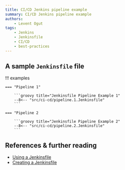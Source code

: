 ```yaml
---
title: CI/CD Jenkins pipeline example
summary: CI/CD Jenkins pipeline example
authors:
    - Levent Ogut
tags:
    - Jenkins
    - Jenkinsfile
    - CI/CD
    - best-practices
---
```


## A sample `Jenkinsfile` file

!!! examples

    === "Pipeline 1"

        ```groovy title="Jenkinsfile Pipeline Example 1"
        --8<-- "src/ci-cd/pipeline.1.Jenkinsfile"
        ```

    === "Pipeline 2

        ```groovy title="Jenkinsfile Pipeline Example 2"
        --8<-- "src/ci-cd/pipeline.2.Jenkinsfile"
        ```

## References & further reading

- [Using a Jenkinsfile](https://www.jenkins.io/doc/book/pipeline/jenkinsfile/)
- [Creating a Jenkinsfile](https://docs.cloudbees.com/docs/admin-resources/latest/automating-with-jenkinsfile/creating-jenkinsfile)

